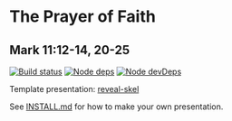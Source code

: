 # The Prayer of Faith
## Mark 11:12-14, 20-25

[![Build status](https://travis-ci.org/sermons/prayer-faith.svg)](https://travis-ci.org/sermons/prayer-faith)
[![Node deps](https://david-dm.org/sermons/prayer-faith.svg)](https://david-dm.org/sermons/prayer-faith)
[![Node devDeps](https://david-dm.org/sermons/prayer-faith/dev-status.svg)](https://david-dm.org/sermons/prayer-faith?type=dev)

Template presentation: [reveal-skel](https://github.com/sermons/reveal-skel)

See [INSTALL.md](INSTALL.md)
for how to make your own presentation.

